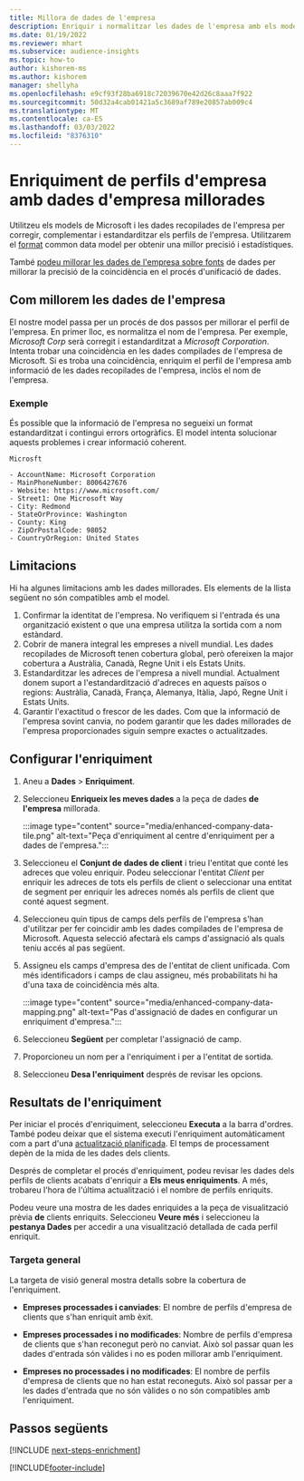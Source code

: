 ```yaml
---
title: Millora de dades de l'empresa
description: Enriquir i normalitzar les dades de l'empresa amb els models de Microsoft.
ms.date: 01/19/2022
ms.reviewer: mhart
ms.subservice: audience-insights
ms.topic: how-to
author: kishorem-ms
ms.author: kishorem
manager: shellyha
ms.openlocfilehash: e9cf93f28ba6918c72039670e42d26c8aaa7f922
ms.sourcegitcommit: 50d32a4cab01421a5c3689af789e20857ab009c4
ms.translationtype: MT
ms.contentlocale: ca-ES
ms.lasthandoff: 03/03/2022
ms.locfileid: "8376310"
---
```

# <a name="enrichment-of-company-profiles-with-enhanced-company-data"></a>Enriquiment de perfils d'empresa amb dades d'empresa millorades

Utilitzeu els models de Microsoft i les dades recopilades de l'empresa per corregir, complementar i estandarditzar els perfils de l'empresa. Utilitzarem el [format](/common-data-model/schema/core/applicationcommon/account) common data model per obtenir una millor precisió i estadístiques.

També [podeu millorar les dades de l'empresa sobre fonts](data-sources-enrichment.md) de dades per millorar la precisió de la coincidència en el procés d'unificació de dades. 

## <a name="how-we-enhance-company-data"></a>Com millorem les dades de l'empresa

El nostre model passa per un procés de dos passos per millorar el perfil de l'empresa. En primer lloc, es normalitza el nom de l'empresa. Per exemple, *Microsoft Corp* serà corregit i estandarditzat a *Microsoft Corporation*. Intenta trobar una coincidència en les dades compilades de l'empresa de Microsoft. Si es troba una coincidència, enriquim el perfil de l'empresa amb informació de les dades recopilades de l'empresa, inclòs el nom de l'empresa.


### <a name="example"></a>Exemple

És possible que la informació de l'empresa no segueixi un format estandarditzat i contingui errors ortogràfics. El model intenta solucionar aquests problemes i crear informació coherent.

```Input
Microsft
```

```Output
- AccountName: Microsoft Corporation
- MainPhoneNumber: 8006427676
- Website: https://www.microsoft.com/
- Street1: One Microsoft Way
- City: Redmond
- StateOrProvince: Washington
- County: King
- ZipOrPostalCode: 98052
- CountryOrRegion: United States
```

## <a name="limitations"></a>Limitacions

Hi ha algunes limitacions amb les dades millorades. Els elements de la llista següent no són compatibles amb el model.

1.  Confirmar la identitat de l'empresa. No verifiquem si l'entrada és una organització existent o que una empresa utilitza la sortida com a nom estàndard.
2.  Cobrir de manera integral les empreses a nivell mundial. Les dades recopilades de Microsoft tenen cobertura global, però ofereixen la major cobertura a Austràlia, Canadà, Regne Unit i els Estats Units.
3.  Estandarditzar les adreces de l'empresa a nivell mundial. Actualment donem suport a l'estandardització d'adreces en aquests països o regions: Austràlia, Canadà, França, Alemanya, Itàlia, Japó, Regne Unit i Estats Units.
4.  Garantir l'exactitud o frescor de les dades. Com que la informació de l'empresa sovint canvia, no podem garantir que les dades millorades de l'empresa proporcionades siguin sempre exactes o actualitzades.

## <a name="configure-the-enrichment"></a>Configurar l'enriquiment

1. Aneu a **Dades** > **Enriquiment**.

1. Seleccioneu **Enriqueix les meves dades** a la peça de dades **de l'empresa** millorada.

   :::image type="content" source="media/enhanced-company-data-tile.png" alt-text="Peça d'enriquiment al centre d'enriquiment per a dades de l'empresa.":::

1. Seleccioneu el **Conjunt de dades de client** i trieu l'entitat que conté les adreces que voleu enriquir. Podeu seleccionar l'entitat *Client* per enriquir les adreces de tots els perfils de client o seleccionar una entitat de segment per enriquir les adreces només als perfils de client que conté aquest segment.

1. Seleccioneu quin tipus de camps dels perfils de l'empresa s'han d'utilitzar per fer coincidir amb les dades compilades de l'empresa de Microsoft. Aquesta selecció afectarà els camps d'assignació als quals teniu accés al pas següent.

1.  Assigneu els camps d'empresa des de l'entitat de client unificada. Com més identificadors i camps de clau assigneu, més probabilitats hi ha d'una taxa de coincidència més alta.

    :::image type="content" source="media/enhanced-company-data-mapping.png" alt-text="Pas d'assignació de dades en configurar un enriquiment d'empresa.":::

1. Seleccioneu **Següent** per completar l'assignació de camp.

1. Proporcioneu un nom per a l'enriquiment i per a l'entitat de sortida.

1. Seleccioneu **Desa l'enriquiment** després de revisar les opcions.

## <a name="enrichment-results"></a>Resultats de l'enriquiment

Per iniciar el procés d'enriquiment, seleccioneu **Executa** a la barra d'ordres. També podeu deixar que el sistema executi l'enriquiment automàticament com a part d'una [actualització planificada](system.md#schedule-tab). El temps de processament depèn de la mida de les dades dels clients.

Després de completar el procés d'enriquiment, podeu revisar les dades dels perfils de clients acabats d'enriquir a **Els meus enriquiments**. A més, trobareu l'hora de l'última actualització i el nombre de perfils enriquits.

Podeu veure una mostra de les dades enriquides a la peça de visualització prèvia **de** clients enriquits. Seleccioneu **Veure més** i seleccioneu la **pestanya Dades** per accedir a una visualització detallada de cada perfil enriquit.

### <a name="overview-card"></a>Targeta general

La targeta de visió general mostra detalls sobre la cobertura de l'enriquiment. 

* **Empreses processades i canviades**: El nombre de perfils d'empresa de clients que s'han enriquit amb èxit.

* **Empreses processades i no modificades**: Nombre de perfils d'empresa de clients que s'han reconegut però no canviat. Això sol passar quan les dades d'entrada són vàlides i no es poden millorar amb l'enriquiment.

* **Empreses no processades i no modificades**: El nombre de perfils d'empresa de clients que no han estat reconeguts. Això sol passar per a les dades d'entrada que no són vàlides o no són compatibles amb l'enriquiment.

## <a name="next-steps"></a>Passos següents

[!INCLUDE [next-steps-enrichment](../includes/next-steps-enrichment.md)]

[!INCLUDE[footer-include](../includes/footer-banner.md)]
